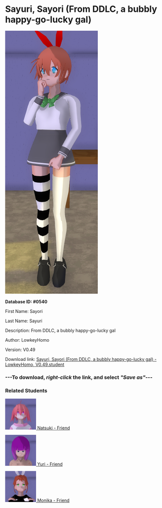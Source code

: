 # Sayuri, Sayori (From DDLC, a bubbly happy-go-lucky gal)

<img src="../../Files/Images/Sayuri, Sayori (From DDLC, a bubbly happy-go-lucky gal).png" title="Sayuri, Sayori (From DDLC, a bubbly happy-go-lucky gal) - LowkeyHomo, V0.49">

**Database ID: #0540**

First Name: Sayori

Last Name: Sayuri

Description: From DDLC, a bubbly happy-go-lucky gal

Author: LowkeyHomo

Version: V0.49

Download link: <a href="https://raw.githubusercontent.com/Arbiter1223/Daigaku-Gurashi-Custom-Students/master/Files/Student%20Files/Sayuri%2C%20Sayori%20(From%20DDLC%2C%20a%20bubbly%20happy-go-lucky%20gal)%20-%20LowkeyHomo%2C%20V0.49.student">Sayuri, Sayori (From DDLC, a bubbly happy-go-lucky gal) - LowkeyHomo, V0.49.student</a>

### ---**To download, _right-click_ the link, and select _"Save as"_**---

### Related Students

<a href="Amori, Natsuki (From DDLC, a tsundere manga fangirl).md"><img src="../../Files/Thumbs/Amori, Natsuki (From DDLC, a tsundere manga fangirl).png" height="100" width="100" title="Amori, Natsuki (From DDLC, a tsundere manga fangirl) - LowkeyHomo, V0.49"></a><a href="Amori, Natsuki (From DDLC, a tsundere manga fangirl).md"> Natsuki - Friend</a>

<a href="Terauchi, Yuri (From DDLC, a busty, soft-spoken bookworm).md"><img src="../../Files/Thumbs/Terauchi, Yuri (From DDLC, a busty, soft-spoken bookworm).png" height="100" width="100" title="Terauchi, Yuri (From DDLC, a busty, soft-spoken bookworm) - LowkeyHomo, V0.49"></a><a href="Terauchi, Yuri (From DDLC, a busty, soft-spoken bookworm).md"> Yuri - Friend</a>

<a href="Ashcraft, Monika (From DDLC, a sweet and charming leader).md"><img src="../../Files/Thumbs/Ashcraft, Monika (From DDLC, a sweet and charming leader).png" height="100" width="100" title="Ashcraft, Monika (From DDLC, a sweet and charming leader) - LowkeyHomo, V0.49"></a><a href="Ashcraft, Monika (From DDLC, a sweet and charming leader).md"> Monika - Friend</a>

